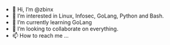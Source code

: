 - 👋 Hi, I’m @zbinx
- 👀 I’m interested in Linux, Infosec, GoLang, Python and Bash.
- 🌱 I’m currently learning GoLang
- 💞️ I’m looking to collaborate on everything.
- 📫 How to reach me ...

<!---
zbinx/zbinx is a ✨ special ✨ repository because its `README.md` (this file) appears on your GitHub profile.
You can click the Preview link to take a look at your changes.
--->
